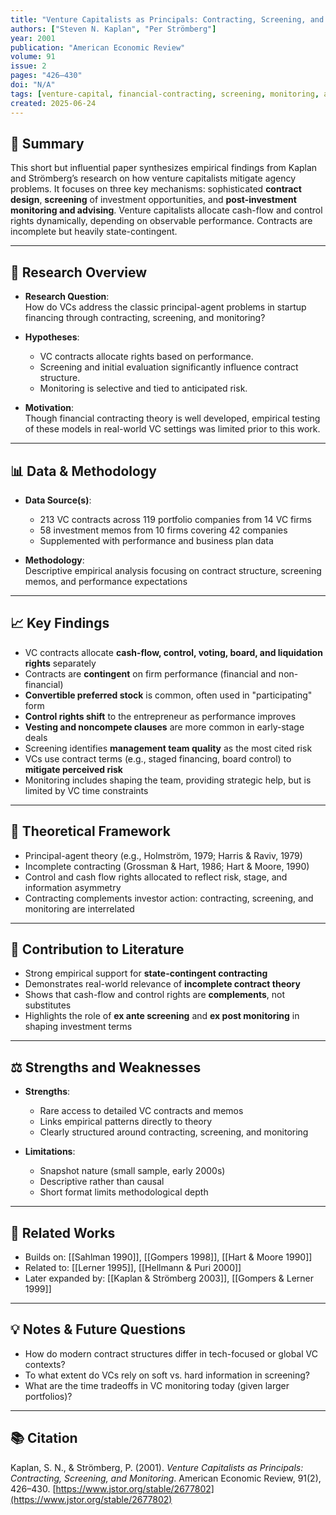 ```yaml
---
title: "Venture Capitalists as Principals: Contracting, Screening, and Monitoring"
authors: ["Steven N. Kaplan", "Per Strömberg"]
year: 2001
publication: "American Economic Review"
volume: 91
issue: 2
pages: "426–430"
doi: "N/A"
tags: [venture-capital, financial-contracting, screening, monitoring, agency-theory]
created: 2025-06-24
---
```


## 🧠 Summary  
This short but influential paper synthesizes empirical findings from Kaplan and Strömberg’s research on how venture capitalists mitigate agency problems. It focuses on three key mechanisms: sophisticated **contract design**, **screening** of investment opportunities, and **post-investment monitoring and advising**. Venture capitalists allocate cash-flow and control rights dynamically, depending on observable performance. Contracts are incomplete but heavily state-contingent.

---

## 🧭 Research Overview  
- **Research Question**:  
  How do VCs address the classic principal-agent problems in startup financing through contracting, screening, and monitoring?

- **Hypotheses**:  
  - VC contracts allocate rights based on performance.  
  - Screening and initial evaluation significantly influence contract structure.  
  - Monitoring is selective and tied to anticipated risk.

- **Motivation**:  
  Though financial contracting theory is well developed, empirical testing of these models in real-world VC settings was limited prior to this work.

---

## 📊 Data & Methodology  
- **Data Source(s)**:  
  - 213 VC contracts across 119 portfolio companies from 14 VC firms  
  - 58 investment memos from 10 firms covering 42 companies  
  - Supplemented with performance and business plan data

- **Methodology**:  
  Descriptive empirical analysis focusing on contract structure, screening memos, and performance expectations

---

## 📈 Key Findings  
- VC contracts allocate **cash-flow, control, voting, board, and liquidation rights** separately  
- Contracts are **contingent** on firm performance (financial and non-financial)  
- **Convertible preferred stock** is common, often used in "participating" form  
- **Control rights shift** to the entrepreneur as performance improves  
- **Vesting and noncompete clauses** are more common in early-stage deals  
- Screening identifies **management team quality** as the most cited risk  
- VCs use contract terms (e.g., staged financing, board control) to **mitigate perceived risk**  
- Monitoring includes shaping the team, providing strategic help, but is limited by VC time constraints

---

## 🧠 Theoretical Framework  
- Principal-agent theory (e.g., Holmström, 1979; Harris & Raviv, 1979)  
- Incomplete contracting (Grossman & Hart, 1986; Hart & Moore, 1990)  
- Control and cash flow rights allocated to reflect risk, stage, and information asymmetry  
- Contracting complements investor action: contracting, screening, and monitoring are interrelated

---

## 🎯 Contribution to Literature  
- Strong empirical support for **state-contingent contracting**  
- Demonstrates real-world relevance of **incomplete contract theory**  
- Shows that cash-flow and control rights are **complements**, not substitutes  
- Highlights the role of **ex ante screening** and **ex post monitoring** in shaping investment terms

---

## ⚖️ Strengths and Weaknesses  
- **Strengths**:  
  - Rare access to detailed VC contracts and memos  
  - Links empirical patterns directly to theory  
  - Clearly structured around contracting, screening, and monitoring

- **Limitations**:  
  - Snapshot nature (small sample, early 2000s)  
  - Descriptive rather than causal  
  - Short format limits methodological depth

---

## 🔗 Related Works  
- Builds on: [[Sahlman 1990]], [[Gompers 1998]], [[Hart & Moore 1990]]  
- Related to: [[Lerner 1995]], [[Hellmann & Puri 2000]]  
- Later expanded by: [[Kaplan & Strömberg 2003]], [[Gompers & Lerner 1999]]

---

## 💡 Notes & Future Questions  
- How do modern contract structures differ in tech-focused or global VC contexts?  
- To what extent do VCs rely on soft vs. hard information in screening?  
- What are the time tradeoffs in VC monitoring today (given larger portfolios)?

---

## 📚 Citation  
Kaplan, S. N., & Strömberg, P. (2001). *Venture Capitalists as Principals: Contracting, Screening, and Monitoring*. American Economic Review, 91(2), 426–430. [https://www.jstor.org/stable/2677802](https://www.jstor.org/stable/2677802)
